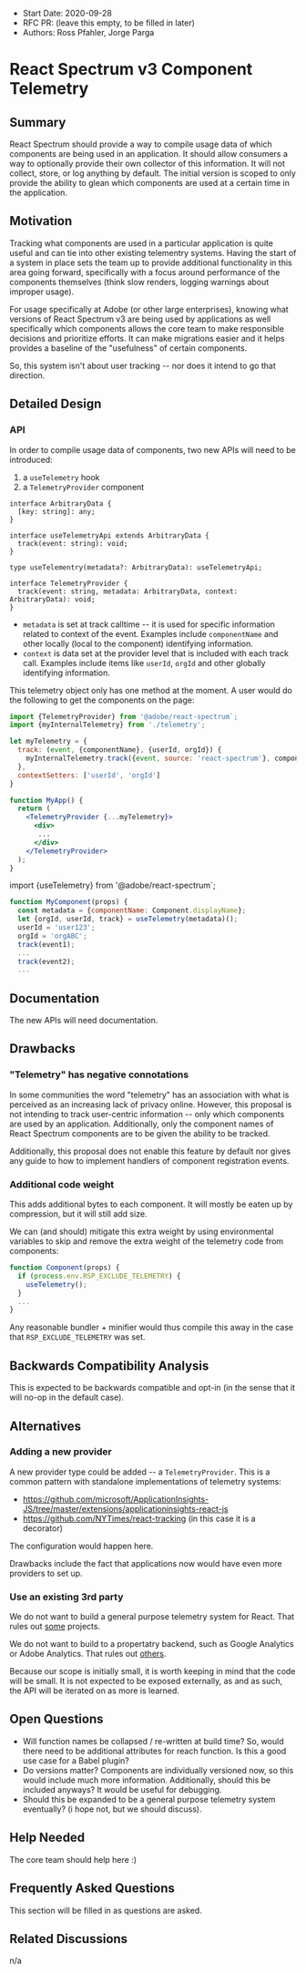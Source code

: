 <!-- Copyright 2020 Adobe. All rights reserved.
This file is licensed to you under the Apache License, Version 2.0 (the "License");
you may not use this file except in compliance with the License. You may obtain a copy
of the License at http://www.apache.org/licenses/LICENSE-2.0
Unless required by applicable law or agreed to in writing, software distributed under
the License is distributed on an "AS IS" BASIS, WITHOUT WARRANTIES OR REPRESENTATIONS
OF ANY KIND, either express or implied. See the License for the specific language
governing permissions and limitations under the License. -->

- Start Date: 2020-09-28
- RFC PR: (leave this empty, to be filled in later)
- Authors: Ross Pfahler, Jorge Parga

# React Spectrum v3 Component Telemetry

## Summary

React Spectrum should provide a way to compile usage data of which components are being used in an application. It should allow consumers a way to optionally provide their own collector of this information. It will not collect, store, or log anything by default. The initial version is scoped to only provide the ability to glean  which components are used at a certain time in the application.

## Motivation

Tracking what components are used in a particular application is quite useful and can tie into other existing telementry systems. Having the start of a system in place sets the team up to provide additional functionality in this area going forward, specifically with a focus around performance of the components themselves (think slow renders, logging warnings about improper usage).

For usage specifically at Adobe (or other large enterprises), knowing what versions of React Spectrum v3 are being used by applications as well specifically which components allows the core team to make responsible decisions and prioritize efforts. It can make migrations easier and it helps provides a baseline of the "usefulness" of certain components.

So, this system isn't about user tracking -- nor does it intend to go that direction.

## Detailed Design

### API

In order to compile usage data of components, two new APIs will need to be introduced:
1. a `useTelemetry` hook
2. a `TelemetryProvider` component

```tsx
interface ArbitraryData {
  [key: string]: any;
}

interface useTelemetryApi extends ArbitraryData {
  track(event: string): void;
}

type useTelementry(metadata?: ArbitraryData): useTelemetryApi;

interface TelemetryProvider {
  track(event: string, metadata: ArbitraryData, context: ArbitraryData): void;
}
```

- `metadata` is set at track calltime -- it is used for specific information related to context of the event. Examples include `componentName` and other locally (local to the component) identifying information.
- `context` is data set at the provider level that is included with each track call. Examples include items like `userId`, `orgId` and other globally identifying information.

This telemetry object only has one method at the moment. A user would do the following to get the components on the page:

```jsx
import {TelemetryProvider} from '@adobe/react-spectrum`;
import {myInternalTelemetry} from './telemetry';

let myTelemetry = {
  track: (event, {componentName}, {userId, orgId}) {
    myInternalTelemetry.track({event, source: 'react-spectrum'}, componentName, userId, orgId);
  },
  contextSetters: ['userId', 'orgId']
}

function MyApp() {
  return (
    <TelemetryProvider {...myTelemetry}>
      <div>
       ...
      </div>
    </TelemetryProvider>
  );
}
```

import {useTelemetry} from '@adobe/react-spectrum`;

```jsx
function MyComponent(props) {
  const metadata = {componentName: Component.displayName};
  let {orgId, userId, track} = useTelemetry(metadata)();
  userId = 'user123';
  orgId = 'orgABC';
  track(event1);
  ...
  track(event2);
  ...
```

## Documentation

The new APIs will need documentation.

## Drawbacks

### "Telemetry" has negative connotations

In some communities the word "telemetry" has an association with what is perceived as an increasing lack of privacy online. However, this proposal is not intending to track user-centric information -- only which components are used by an application. Additionally, only the component names of React Spectrum components are  to be given the ability to be tracked.

Additionally, this proposal does not enable this feature by default nor gives any guide to how to implement handlers of component registration events.

### Additional code weight

This adds additional bytes to each component. It will mostly be eaten up by compression, but it will still add size.

We can (and should) mitigate this extra weight by using environmental variables to skip and remove the extra weight of the telemetry code from components:

```jsx
function Component(props) {
  if (process.env.RSP_EXCLUDE_TELEMETRY) {
    useTelemetry();
  }
  ...
}
```

Any reasonable bundler + minifier would thus compile this away in the case that `RSP_EXCLUDE_TELEMETRY` was set.

## Backwards Compatibility Analysis

This is expected to be backwards compatible and opt-in (in the sense that it will no-op in the default case).

## Alternatives

### Adding a new provider

A new provider type could be added -- a `TelemetryProvider`. This is a common pattern with standalone implementations of telemetry systems:
- https://github.com/microsoft/ApplicationInsights-JS/tree/master/extensions/applicationinsights-react-js
- https://github.com/NYTimes/react-tracking (in this case it is a decorator)

The configuration would happen here.

Drawbacks include the fact that applications now would have even more providers to set up.

### Use an existing 3rd party

We do not want to build a general purpose telemetry system for React. That rules out [some](https://github.com/nytimes/react-tracking) projects. 

We do not want to build to a propertatry backend, such as Google Analytics or Adobe Analytics. That rules out [others](https://github.com/react-ga/react-ga).

Because our scope is initially small, it is worth keeping in mind that the code will be small. It is not expected to be exposed externally, as and as such, the API will be iterated on as more is learned.

## Open Questions

- Will function names be collapsed / re-written at build time? So, would there need to be additional attributes for reach function. Is this a good use case for a Babel plugin?
- Do versions matter? Components are individually versioned now, so this would include much more information. Additionally, should this be included anyways? It would be useful for debugging.
- Should this be expanded to be a general purpose telemetry system eventually? (i hope not, but we should discuss).

## Help Needed

The core team should help here :)

## Frequently Asked Questions

This section will be filled in as questions are asked.

## Related Discussions

n/a
